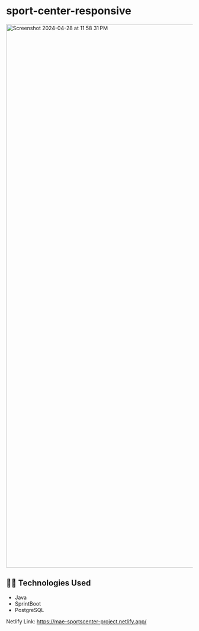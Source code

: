 # sport-center-responsive

<img width="1469" alt="Screenshot 2024-04-28 at 11 58 31 PM" src="https://github.com/maergur/sport-center-responsive/assets/153439629/5399dec2-a260-49f5-b062-6027f2c4a1ea">

## :technologist:	Technologies Used

- Java
- SprintBoot
- PostgreSQL
  
Netlify Link: https://mae-sportscenter-project.netlify.app/
